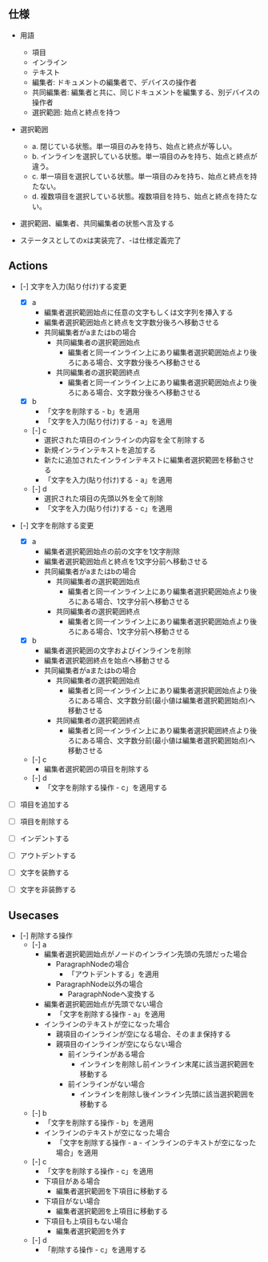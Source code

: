 ## 仕様

- 用語
  - 項目
  - インライン
  - テキスト
  - 編集者: ドキュメントの編集者で、デバイスの操作者
  - 共同編集者: 編集者と共に、同じドキュメントを編集する、別デバイスの操作者
  - 選択範囲: 始点と終点を持つ

- 選択範囲
  - a. 閉じている状態。単一項目のみを持ち、始点と終点が等しい。
  - b. インラインを選択している状態。単一項目のみを持ち、始点と終点が違う。
  - c. 単一項目を選択している状態。単一項目のみを持ち、始点と終点を持たない。
  - d. 複数項目を選択している状態。複数項目を持ち、始点と終点を持たない。

- 選択範囲、編集者、共同編集者の状態へ言及する
- ステータスとしてのxは実装完了、-は仕様定義完了

## Actions

- [-] 文字を入力(貼り付け)する変更
  - [x] a
    - 編集者選択範囲始点に任意の文字もしくは文字列を挿入する
    - 編集者選択範囲始点と終点を文字数分後ろへ移動させる
    - 共同編集者がaまたはbの場合
      - 共同編集者の選択範囲始点
        - 編集者と同一インライン上にあり編集者選択範囲始点より後ろにある場合、文字数分後ろへ移動させる
      - 共同編集者の選択範囲終点
        - 編集者と同一インライン上にあり編集者選択範囲始点より後ろにある場合、文字数分後ろへ移動させる
  - [x] b
    - 「文字を削除する - b」を適用
    - 「文字を入力(貼り付け)する - a」を適用
  - [-] c
    - 選択された項目のインラインの内容を全て削除する
    - 新規インラインテキストを追加する
    - 新たに追加されたインラインテキストに編集者選択範囲を移動させる
    - 「文字を入力(貼り付け)する - a」を適用
  - [-] d
    - 選択された項目の先頭以外を全て削除
    - 「文字を入力(貼り付け)する - c」を適用

- [-] 文字を削除する変更
  - [x] a
    - 編集者選択範囲始点の前の文字を1文字削除
    - 編集者選択範囲始点と終点を1文字分前へ移動させる
    - 共同編集者がaまたはbの場合
      - 共同編集者の選択範囲始点
        - 編集者と同一インライン上にあり編集者選択範囲始点より後ろにある場合、1文字分前へ移動させる
      - 共同編集者の選択範囲終点
        - 編集者と同一インライン上にあり編集者選択範囲始点より後ろにある場合、1文字分前へ移動させる
  - [x] b
    - 編集者選択範囲の文字およびインラインを削除
    - 編集者選択範囲終点を始点へ移動させる
    - 共同編集者がaまたはbの場合
      - 共同編集者の選択範囲始点
        - 編集者と同一インライン上にあり編集者選択範囲始点より後ろにある場合、文字数分前(最小値は編集者選択範囲始点)へ移動させる
      - 共同編集者の選択範囲終点
        - 編集者と同一インライン上にあり編集者選択範囲終点より後ろにある場合、文字数分前(最小値は編集者選択範囲始点)へ移動させる
  - [-] c
    - 編集者選択範囲の項目を削除する
  - [-] d
    - 「文字を削除する操作 - c」を適用する

- [ ] 項目を追加する

- [ ] 項目を削除する

- [ ] インデントする

- [ ] アウトデントする

- [ ] 文字を装飾する

- [ ] 文字を非装飾する

## Usecases

- [-] 削除する操作
  - [-] a
    - 編集者選択範囲始点がノードのインライン先頭の先頭だった場合
      - ParagraphNodeの場合
        - 「アウトデントする」を適用
      - ParagraphNode以外の場合
        - ParagraphNodeへ変換する
    - 編集者選択範囲始点が先頭でない場合
      - 「文字を削除する操作 - a」を適用
    - インラインのテキストが空になった場合
      - 親項目のインラインが空になる場合、そのまま保持する
      - 親項目のインラインが空にならない場合
        - 前インラインがある場合
          - インラインを削除し前インライン末尾に該当選択範囲を移動する
        - 前インラインがない場合
          - インラインを削除し後インライン先頭に該当選択範囲を移動する
  - [-] b
    - 「文字を削除する操作 - b」を適用
    - インラインのテキストが空になった場合
      - 「文字を削除する操作 - a - インラインのテキストが空になった場合」を適用
  - [-] c
    - 「文字を削除する操作 - c」を適用
    - 下項目がある場合
      - 編集者選択範囲を下項目に移動する
    - 下項目がない場合
      - 編集者選択範囲を上項目に移動する
    - 下項目も上項目もない場合
      - 編集者選択範囲を外す
  - [-] d
    - 「削除する操作 - c」を適用する
